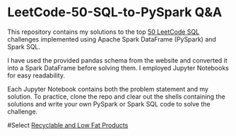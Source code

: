 # LeetCode-50-SQL-to-PySpark Q&A
This repository contains my solutions to the top [50 LeetCode SQL](https://leetcode.com/studyplan/top-sql-50/) challenges implemented using Apache Spark DataFrame (PySpark) and Spark SQL.

I have used the provided pandas schema from the website and converted it into a Spark DataFrame before solving them. I employed Jupyter Notebooks for easy readability.

Each Jupyter Notebook contains both the problem statement and my solution. To practice, clone the repo and clear out the shells containing the solutions and write your own PySpark or Spark SQL code to solve the challenge.


#Select
[Recyclable and Low Fat Products](https://leetcode.com/problems/recyclable-and-low-fat-products/description/?envType=study-plan-v2&envId=top-sql-50)

